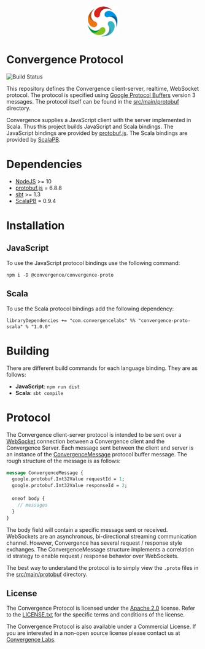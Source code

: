 <div align="center">
  <img  alt="Convergence Logo" height="80" src="assets/convergence-logo.png" >
</div>

# Convergence Protocol
![Build Status](https://travis-ci.org/convergencelabs/convergence-proto.svg?branch=master)

This repository defines the Convergence client-server, realtime, WebSocket protocol.  The protocol is specified using [Google Protocol Buffers](https://developers.google.com/protocol-buffers) version 3 messages. The protocol itself can be found in the [src/main/protobuf](src/main/protobuf) directory. 

Convergence supplies a JavaScript client with the server implemented in Scala. Thus this project builds JavaScript and Scala bindings.  The JavaScript bindings are provided by [protobuf.js](https://github.com/protobufjs/protobuf.js). The Scala bindings are provided by [ScalaPB](https://scalapb.github.io/).

# Dependencies
* [NodeJS](https://nodejs.org/) >= 10
* [protobuf.js](https://github.com/protobufjs/protobuf.js) = 6.8.8
* [sbt](https://www.scala-sbt.org/) >= 1.3
* [ScalaPB](https://scalapb.github.io/) = 0.9.4

# Installation

## JavaScript
To use the JavaScript protocol bindings use the following command:
```shell
npm i -D @convergence/convergence-proto
```

## Scala
To use the Scala protocol bindings add the following dependency:

```shell
libraryDependencies += "com.convergencelabs" %% "convergence-proto-scala" % "1.0.0"
```

# Building
There are different build commands for each language binding. They are as follows:

* **JavaScript**: `npm run dist`
* **Scala**: `sbt compile`

# Protocol
The Convergence client-server protocol is intended to be sent over a [WebSocket](https://en.wikipedia.org/wiki/WebSocket) connection between a Convergence client and the Convergence Server. Each message sent between the client and server is an instance of the [ConvergenceMessage](src/main/protobuf/convergenceMessage.proto) protocol buffer message. The rough structure of the message is as follows:

```proto
message ConvergenceMessage {
  google.protobuf.Int32Value requestId = 1;
  google.protobuf.Int32Value responseId = 2;

  oneof body {
    // messages
  }
}
``` 
The body field will contain a specific message sent or received. WebSockets are an asynchronous, bi-directional streaming communication channel. However, Convergence has several request / response style exchanges. The ConvergenceMessage structure implements a correlation id strategy to enable request / response behavior over WebSockets.

The best way to understand the protocol is to simply view the `.proto` files in the [src/main/protobuf](src/main/protobuf) directory.

## License
The Convergence Protocol is licensed under the [Apache 2.0](LICENSE) license. Refer to the [LICENSE.txt](LICENSE) for the specific terms and conditions of the license.

The Convergence Protocol is also available under a Commercial License. If you are interested in a non-open source license please contact us at [Convergence Labs](https://convergencelabs.com).
